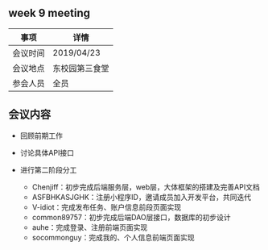 ﻿## week 9 meeting
|事项|详情|  
|--|--|
|会议时间|2019/04/23|  
|会议地点|东校园第三食堂|  
|参会人员|全员|  


## 会议内容

+ 回顾前期工作

+ 讨论具体API接口

+ 进行第二阶段分工
    - Chenjiff：初步完成后端服务层，web层，大体框架的搭建及完善API文档
    - ASFBHKASJGHK：注册小程序ID，邀请成员加入开发平台，共同迭代
    - V-idiot：完成发布任务、账户信息前段页面实现
    - common89757：初步完成后端DAO层接口，数据库的初步设计
    - auhe：完成登录、注册前端页面实现
    + socommonguy：完成我的、个人信息前端页面实现
